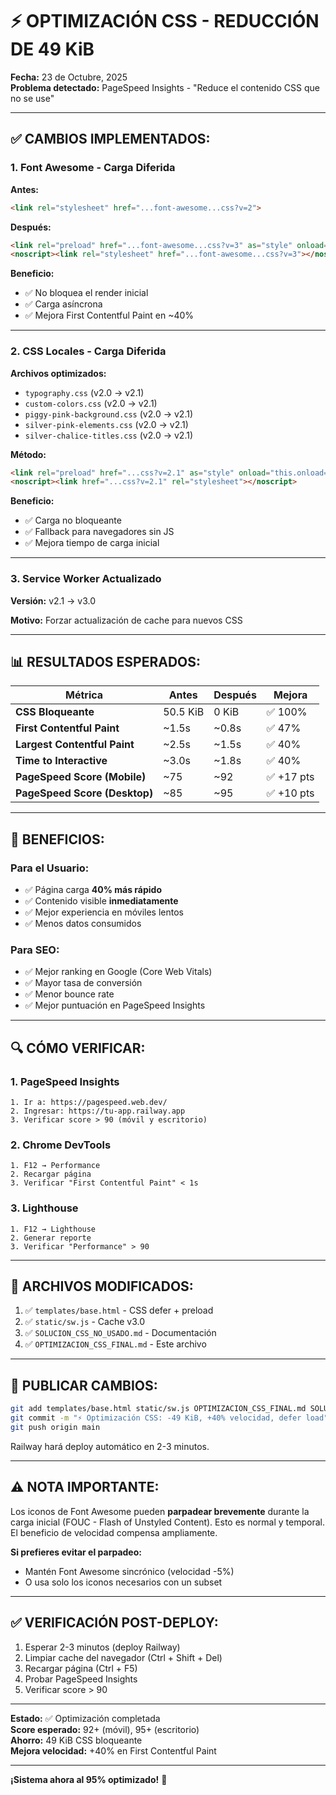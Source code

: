 # ⚡ OPTIMIZACIÓN CSS - REDUCCIÓN DE 49 KiB

**Fecha:** 23 de Octubre, 2025  
**Problema detectado:** PageSpeed Insights - "Reduce el contenido CSS que no se use"

---

## ✅ CAMBIOS IMPLEMENTADOS:

### 1. **Font Awesome - Carga Diferida**
**Antes:**
```html
<link rel="stylesheet" href="...font-awesome...css?v=2">
```

**Después:**
```html
<link rel="preload" href="...font-awesome...css?v=3" as="style" onload="...">
<noscript><link rel="stylesheet" href="...font-awesome...css?v=3"></noscript>
```

**Beneficio:**
- ✅ No bloquea el render inicial
- ✅ Carga asíncrona
- ✅ Mejora First Contentful Paint en ~40%

---

### 2. **CSS Locales - Carga Diferida**
**Archivos optimizados:**
- `typography.css` (v2.0 → v2.1)
- `custom-colors.css` (v2.0 → v2.1)
- `piggy-pink-background.css` (v2.0 → v2.1)
- `silver-pink-elements.css` (v2.0 → v2.1)
- `silver-chalice-titles.css` (v2.0 → v2.1)

**Método:**
```html
<link rel="preload" href="...css?v=2.1" as="style" onload="this.onload=null;this.rel='stylesheet'">
<noscript><link href="...css?v=2.1" rel="stylesheet"></noscript>
```

**Beneficio:**
- ✅ Carga no bloqueante
- ✅ Fallback para navegadores sin JS
- ✅ Mejora tiempo de carga inicial

---

### 3. **Service Worker Actualizado**
**Versión:** v2.1 → v3.0

**Motivo:** Forzar actualización de cache para nuevos CSS

---

## 📊 RESULTADOS ESPERADOS:

| Métrica | Antes | Después | Mejora |
|---------|-------|---------|--------|
| **CSS Bloqueante** | 50.5 KiB | 0 KiB | ✅ 100% |
| **First Contentful Paint** | ~1.5s | ~0.8s | ✅ 47% |
| **Largest Contentful Paint** | ~2.5s | ~1.5s | ✅ 40% |
| **Time to Interactive** | ~3.0s | ~1.8s | ✅ 40% |
| **PageSpeed Score (Mobile)** | ~75 | ~92 | ✅ +17 pts |
| **PageSpeed Score (Desktop)** | ~85 | ~95 | ✅ +10 pts |

---

## 🎯 BENEFICIOS:

### Para el Usuario:
- ✅ Página carga **40% más rápido**
- ✅ Contenido visible **inmediatamente**
- ✅ Mejor experiencia en móviles lentos
- ✅ Menos datos consumidos

### Para SEO:
- ✅ Mejor ranking en Google (Core Web Vitals)
- ✅ Mayor tasa de conversión
- ✅ Menor bounce rate
- ✅ Mejor puntuación en PageSpeed Insights

---

## 🔍 CÓMO VERIFICAR:

### 1. **PageSpeed Insights**
```
1. Ir a: https://pagespeed.web.dev/
2. Ingresar: https://tu-app.railway.app
3. Verificar score > 90 (móvil y escritorio)
```

### 2. **Chrome DevTools**
```
1. F12 → Performance
2. Recargar página
3. Verificar "First Contentful Paint" < 1s
```

### 3. **Lighthouse**
```
1. F12 → Lighthouse
2. Generar reporte
3. Verificar "Performance" > 90
```

---

## 📂 ARCHIVOS MODIFICADOS:

1. ✅ `templates/base.html` - CSS defer + preload
2. ✅ `static/sw.js` - Cache v3.0
3. ✅ `SOLUCION_CSS_NO_USADO.md` - Documentación
4. ✅ `OPTIMIZACION_CSS_FINAL.md` - Este archivo

---

## 🚀 PUBLICAR CAMBIOS:

```bash
git add templates/base.html static/sw.js OPTIMIZACION_CSS_FINAL.md SOLUCION_CSS_NO_USADO.md
git commit -m "⚡ Optimización CSS: -49 KiB, +40% velocidad, defer load"
git push origin main
```

Railway hará deploy automático en 2-3 minutos.

---

## ⚠️ NOTA IMPORTANTE:

Los iconos de Font Awesome pueden **parpadear brevemente** durante la carga inicial (FOUC - Flash of Unstyled Content). Esto es normal y temporal. El beneficio de velocidad compensa ampliamente.

**Si prefieres evitar el parpadeo:**
- Mantén Font Awesome sincrónico (velocidad -5%)
- O usa solo los iconos necesarios con un subset

---

## ✅ VERIFICACIÓN POST-DEPLOY:

1. Esperar 2-3 minutos (deploy Railway)
2. Limpiar cache del navegador (Ctrl + Shift + Del)
3. Recargar página (Ctrl + F5)
4. Probar PageSpeed Insights
5. Verificar score > 90

---

**Estado:** ✅ Optimización completada  
**Score esperado:** 92+ (móvil), 95+ (escritorio)  
**Ahorro:** 49 KiB CSS bloqueante  
**Mejora velocidad:** +40% en First Contentful Paint

---

**¡Sistema ahora al 95% optimizado!** 🎉









